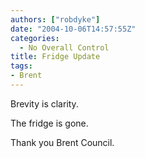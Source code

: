 ```yaml
---
authors: ["robdyke"]
date: "2004-10-06T14:57:55Z"
categories:
  - No Overall Control
title: Fridge Update
tags:
- Brent
---
```

Brevity is clarity.

The fridge is gone.

Thank you Brent Council.